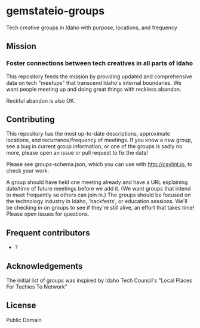 # gemstateio-groups
Tech creative groups in Idaho with purpose, locations, and frequency

## Mission
### Foster connections between tech creatives in all parts of Idaho
This repository feeds the mission by providing updated and comprehensive data on tech "meetups" that transcend Idaho's internal boundaries. We want people meeting up and doing great things with reckless abandon.

Reckful abandon is also OK.

## Contributing
This repository has the most up-to-date descriptions, approximate locations, and recurrance/frequency of meetings. If you know a new group, see a bug in current group information, or one of the groups is sadly no more, please open an issue or pull request to fix the data!

Please see groups-schema.json, which you can use with http://csvlint.io, to check your work.

A group should have held one meeting already and have a URL explaining date/time of future meetings before we add it. (We want groups that intend to meet frequently so others can join in.) The groups should be focused on the technology industry in Idaho, 'hackfests', or education sessions. We'll be checking in on groups to see if they're still alive, an effort that takes time! Please open issues for questions.

## Frequent contributors
- ?

## Acknowledgements
The initial list of groups was inspired by Idaho Tech Council's "Local Places For Techies To Network"

## License
Public Domain
